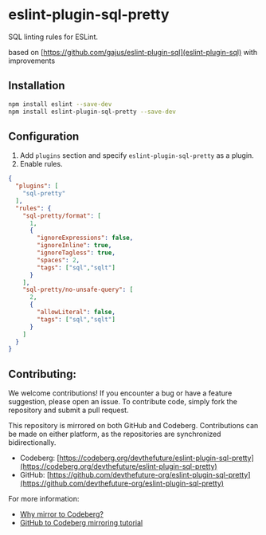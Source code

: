 # eslint-plugin-sql-pretty

SQL linting rules for ESLint.

based on [https://github.com/gajus/eslint-plugin-sql](eslint-plugin-sql) with improvements

<a name="eslint-plugin-sql-installation"></a>
## Installation

```sh
npm install eslint --save-dev
npm install eslint-plugin-sql-pretty --save-dev
```

## Configuration

1. Add `plugins` section and specify `eslint-plugin-sql-pretty` as a plugin.
1. Enable rules.

```json
{
  "plugins": [
    "sql-pretty"
  ],
  "rules": {
    "sql-pretty/format": [
      1,
      {
        "ignoreExpressions": false,
        "ignoreInline": true,
        "ignoreTagless": true,
        "spaces": 2,
        "tags": ["sql","sqlt"]
      }
    ],
    "sql-pretty/no-unsafe-query": [
      2,
      {
        "allowLiteral": false,
        "tags": ["sql","sqlt"]
      }
    ]
  }
}

```

## Contributing:

We welcome contributions! If you encounter a bug or have a feature suggestion, please open an issue. To contribute code, simply fork the repository and submit a pull request.

This repository is mirrored on both GitHub and Codeberg. Contributions can be made on either platform, as the repositories are synchronized bidirectionally. 
- Codeberg: [https://codeberg.org/devthefuture/eslint-plugin-sql-pretty](https://codeberg.org/devthefuture/eslint-plugin-sql-pretty)
- GitHub: [https://github.com/devthefuture-org/eslint-plugin-sql-pretty](https://github.com/devthefuture-org/eslint-plugin-sql-pretty)

For more information:
- [Why mirror to Codeberg?](https://codeberg.org/Recommendations/Mirror_to_Codeberg#why-should-we-mirror-to-codeberg)
- [GitHub to Codeberg mirroring tutorial](https://codeberg.org/Recommendations/Mirror_to_Codeberg#github-codeberg-mirroring-tutorial)